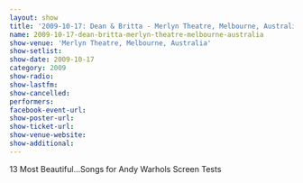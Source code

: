 ```yaml
---
layout: show
title: '2009-10-17: Dean & Britta - Merlyn Theatre, Melbourne, Australia'
name: 2009-10-17-dean-britta-merlyn-theatre-melbourne-australia
show-venue: 'Merlyn Theatre, Melbourne, Australia'
show-setlist: 
show-date: 2009-10-17
category: 2009
show-radio: 
show-lastfm: 
show-cancelled: 
performers: 
facebook-event-url: 
show-poster-url: 
show-ticket-url: 
show-venue-website: 
show-additional: 
---
```


13 Most Beautiful...Songs for Andy Warhols Screen Tests